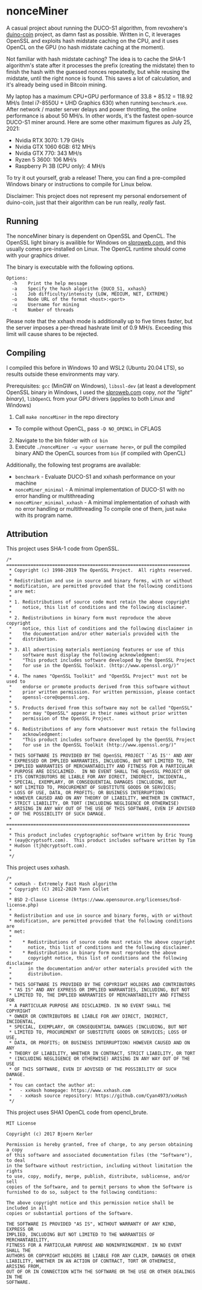 # nonceMiner

A casual project about running the DUCO-S1 algorithm, from revoxhere's [duino-coin](https://github.com/revoxhere/duino-coin) project, as damn fast as possible. Written in C, it leverages OpenSSL and exploits hash midstate caching on the CPU, and it uses OpenCL on the GPU (no hash midstate caching at the moment).

Not familiar with hash midstate caching? The idea is to cache the SHA-1 algorithm's state after it processes the prefix (creating the midstate) then to finish the hash with the guessed nonces repeatedly, but while reusing the midstate, until the right nonce is found. This saves a lot of calculation, and it's already being used in Bitcoin mining.

My laptop has a maximum CPU+GPU performance of 33.8 + 85.12 = 118.92 MH/s (Intel i7-8550U + UHD Graphics 630) when running `benchmark.exe`. After network / master server delays and power throttling, the online performance is about 50 MH/s. In other words, it's the fastest open-source DUCO-S1 miner around. Here are some other maximum figures as July 25, 2021:

* Nvidia RTX 3070: 1.79 GH/s
* Nvidia GTX 1060 6GB: 612 MH/s
* Nvidia GTX 770: 343 MH/s
* Ryzen 5 3600: 106 MH/s
* Raspberry Pi 3B (CPU only): 4 MH/s

To try it out yourself, grab a release! There, you can find a pre-compiled Windows binary or instructions to compile for Linux below.

Disclaimer: This project does not represent my personal endorsement of duino-coin, just that their algorithm can be run really, *really* fast.

## Running
The nonceMiner binary is dependent on OpenSSL and OpenCL. The OpenSSL light binary is availible for Windows on [slproweb.com](https://slproweb.com/products/Win32OpenSSL.html), and this usually comes pre-installed on Linux. The OpenCL runtime should come with your graphics driver.

The binary is executable with the following options.

```
Options:
  -h    Print the help message
  -a    Specify the hash algorithm {DUCO_S1, xxhash}
  -i    Job difficulty/intensity {LOW, MEDIUM, NET, EXTREME}
  -o    Node URL of the format <host>:<port>
  -u    Username for mining
  -t    Number of threads
```

Please note that the xxhash mode is additionally up to five times faster, but the server imposes a per-thread hashrate limit of 0.9 MH/s. Exceeding this limit will cause shares to be rejected.

## Compiling
I compiled this before in Windows 10 and WSL2 (Ubuntu 20.04 LTS), so results outside these environments may vary.

Prerequisites: `gcc` (MinGW on Windows), `libssl-dev` (at least a development OpenSSL binary in Windows, I used the [slproweb.com](https://slproweb.com/products/Win32OpenSSL.html) copy, *not the "light" binary*), `libOpenCL` from your GPU drivers (applies to both Linux and Windows)

1) Call `make nonceMiner` in the repo directory
  * To compile without OpenCL, pass `-D NO_OPENCL` in CFLAGS
2) Navigate to the bin folder with `cd bin`
3) Execute `./nonceMiner -u <your username here>`, or pull the compiled binary AND the OpenCL sources from `bin` (if compiled with OpenCL)

Additionally, the following test programs are available:
* `benchmark` - Evaluate DUCO-S1 and xxhash performance on your machine
* `nonceMiner_minimal` - A minimal implementation of DUCO-S1 with no error handling or multithreading
* `nonceMiner_minimal_xxhash` - A minimal implementation of xxhash with no error handling or multithreading
To compile one of them, just `make` with its program name.

## Attribution
This project uses SHA-1 code from OpenSSL.
```
/* ====================================================================
 * Copyright (c) 1998-2019 The OpenSSL Project.  All rights reserved.
 *
 * Redistribution and use in source and binary forms, with or without
 * modification, are permitted provided that the following conditions
 * are met:
 *
 * 1. Redistributions of source code must retain the above copyright
 *    notice, this list of conditions and the following disclaimer.
 *
 * 2. Redistributions in binary form must reproduce the above copyright
 *    notice, this list of conditions and the following disclaimer in
 *    the documentation and/or other materials provided with the
 *    distribution.
 *
 * 3. All advertising materials mentioning features or use of this
 *    software must display the following acknowledgment:
 *    "This product includes software developed by the OpenSSL Project
 *    for use in the OpenSSL Toolkit. (http://www.openssl.org/)"
 *
 * 4. The names "OpenSSL Toolkit" and "OpenSSL Project" must not be used to
 *    endorse or promote products derived from this software without
 *    prior written permission. For written permission, please contact
 *    openssl-core@openssl.org.
 *
 * 5. Products derived from this software may not be called "OpenSSL"
 *    nor may "OpenSSL" appear in their names without prior written
 *    permission of the OpenSSL Project.
 *
 * 6. Redistributions of any form whatsoever must retain the following
 *    acknowledgment:
 *    "This product includes software developed by the OpenSSL Project
 *    for use in the OpenSSL Toolkit (http://www.openssl.org/)"
 *
 * THIS SOFTWARE IS PROVIDED BY THE OpenSSL PROJECT ``AS IS'' AND ANY
 * EXPRESSED OR IMPLIED WARRANTIES, INCLUDING, BUT NOT LIMITED TO, THE
 * IMPLIED WARRANTIES OF MERCHANTABILITY AND FITNESS FOR A PARTICULAR
 * PURPOSE ARE DISCLAIMED.  IN NO EVENT SHALL THE OpenSSL PROJECT OR
 * ITS CONTRIBUTORS BE LIABLE FOR ANY DIRECT, INDIRECT, INCIDENTAL,
 * SPECIAL, EXEMPLARY, OR CONSEQUENTIAL DAMAGES (INCLUDING, BUT
 * NOT LIMITED TO, PROCUREMENT OF SUBSTITUTE GOODS OR SERVICES;
 * LOSS OF USE, DATA, OR PROFITS; OR BUSINESS INTERRUPTION)
 * HOWEVER CAUSED AND ON ANY THEORY OF LIABILITY, WHETHER IN CONTRACT,
 * STRICT LIABILITY, OR TORT (INCLUDING NEGLIGENCE OR OTHERWISE)
 * ARISING IN ANY WAY OUT OF THE USE OF THIS SOFTWARE, EVEN IF ADVISED
 * OF THE POSSIBILITY OF SUCH DAMAGE.
 * ====================================================================
 *
 * This product includes cryptographic software written by Eric Young
 * (eay@cryptsoft.com).  This product includes software written by Tim
 * Hudson (tjh@cryptsoft.com).
 *
 */
```

This project uses xxhash.
```
/*
 * xxHash - Extremely Fast Hash algorithm
 * Copyright (C) 2012-2020 Yann Collet
 *
 * BSD 2-Clause License (https://www.opensource.org/licenses/bsd-license.php)
 *
 * Redistribution and use in source and binary forms, with or without
 * modification, are permitted provided that the following conditions are
 * met:
 *
 *    * Redistributions of source code must retain the above copyright
 *      notice, this list of conditions and the following disclaimer.
 *    * Redistributions in binary form must reproduce the above
 *      copyright notice, this list of conditions and the following disclaimer
 *      in the documentation and/or other materials provided with the
 *      distribution.
 *
 * THIS SOFTWARE IS PROVIDED BY THE COPYRIGHT HOLDERS AND CONTRIBUTORS
 * "AS IS" AND ANY EXPRESS OR IMPLIED WARRANTIES, INCLUDING, BUT NOT
 * LIMITED TO, THE IMPLIED WARRANTIES OF MERCHANTABILITY AND FITNESS FOR
 * A PARTICULAR PURPOSE ARE DISCLAIMED. IN NO EVENT SHALL THE COPYRIGHT
 * OWNER OR CONTRIBUTORS BE LIABLE FOR ANY DIRECT, INDIRECT, INCIDENTAL,
 * SPECIAL, EXEMPLARY, OR CONSEQUENTIAL DAMAGES (INCLUDING, BUT NOT
 * LIMITED TO, PROCUREMENT OF SUBSTITUTE GOODS OR SERVICES; LOSS OF USE,
 * DATA, OR PROFITS; OR BUSINESS INTERRUPTION) HOWEVER CAUSED AND ON ANY
 * THEORY OF LIABILITY, WHETHER IN CONTRACT, STRICT LIABILITY, OR TORT
 * (INCLUDING NEGLIGENCE OR OTHERWISE) ARISING IN ANY WAY OUT OF THE USE
 * OF THIS SOFTWARE, EVEN IF ADVISED OF THE POSSIBILITY OF SUCH DAMAGE.
 *
 * You can contact the author at:
 *   - xxHash homepage: https://www.xxhash.com
 *   - xxHash source repository: https://github.com/Cyan4973/xxHash
 */
```

This project uses SHA1 OpenCL code from opencl_brute.
```
MIT License

Copyright (c) 2017 Bjoern Kerler

Permission is hereby granted, free of charge, to any person obtaining a copy
of this software and associated documentation files (the "Software"), to deal
in the Software without restriction, including without limitation the rights
to use, copy, modify, merge, publish, distribute, sublicense, and/or sell
copies of the Software, and to permit persons to whom the Software is
furnished to do so, subject to the following conditions:

The above copyright notice and this permission notice shall be included in all
copies or substantial portions of the Software.

THE SOFTWARE IS PROVIDED "AS IS", WITHOUT WARRANTY OF ANY KIND, EXPRESS OR
IMPLIED, INCLUDING BUT NOT LIMITED TO THE WARRANTIES OF MERCHANTABILITY,
FITNESS FOR A PARTICULAR PURPOSE AND NONINFRINGEMENT. IN NO EVENT SHALL THE
AUTHORS OR COPYRIGHT HOLDERS BE LIABLE FOR ANY CLAIM, DAMAGES OR OTHER
LIABILITY, WHETHER IN AN ACTION OF CONTRACT, TORT OR OTHERWISE, ARISING FROM,
OUT OF OR IN CONNECTION WITH THE SOFTWARE OR THE USE OR OTHER DEALINGS IN THE
SOFTWARE.
```